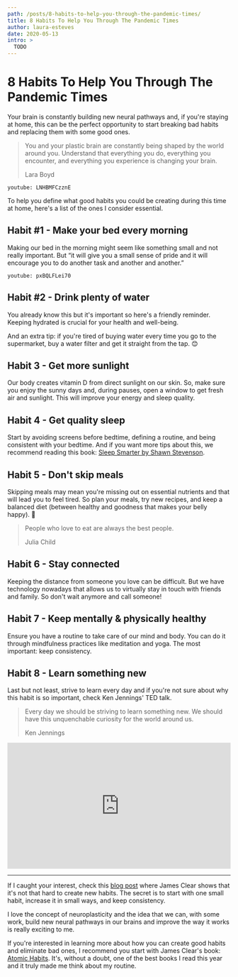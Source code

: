 ```yaml
---
path: /posts/8-habits-to-help-you-through-the-pandemic-times/
title: 8 Habits To Help You Through The Pandemic Times
author: laura-esteves
date: 2020-05-13
intro: >
  TODO
---
```


# 8 Habits To Help You Through The Pandemic Times

Your brain is constantly building new neural pathways and, if you're staying at
home, this can be the perfect opportunity to start breaking bad habits and
replacing them with some good ones.

> You and your plastic brain are constantly being shaped by the world around
> you. Understand that everything you do, everything you encounter, and
> everything you experience is changing your brain.
>
> Lara Boyd

`youtube: LNHBMFCzznE`

To help you define what good habits you could be creating during this time at
home, here's a list of the ones I consider essential.


## Habit #1 - Make your bed every morning

Making our bed in the morning might seem like something small and not really
important. But “it will give you a small sense of pride and it will encourage
you to do another task and another and another.”

`youtube: pxBQLFLei70`


## Habit #2 - Drink plenty of water

You already know this but it's important so here's a friendly reminder. Keeping
hydrated is crucial for your health and well-being.

And an extra tip: if you're tired of buying water every time you go to the
supermarket, buy a water filter and get it straight from the tap. 😊


## Habit 3 - Get more sunlight

Our body creates vitamin D from direct sunlight on our skin. So, make sure you
enjoy the sunny days and, during pauses, open a window to get fresh air and
sunlight. This will improve your energy and sleep quality.


## Habit 4 - Get quality sleep

Start by avoiding screens before bedtime, defining a routine, and being
consistent with your bedtime. And if you want more tips about this, we
recommend reading this book: [Sleep Smarter by Shawn Stevenson].


## Habit 5 - Don't skip meals

Skipping meals may mean you're missing out on essential nutrients and that will
lead you to feel tired. So plan your meals, try new recipes, and keep a
balanced diet (between healthy and goodness that makes your belly happy). 🤪

> People who love to eat are always the best people.
>
> Julia Child

## Habit 6 - Stay connected

Keeping the distance from someone you love can be difficult. But we have
technology nowadays that allows us to virtually stay in touch with friends and
family. So don't wait anymore and call someone!


## Habit 7 - Keep mentally & physically healthy

Ensure you have a routine to take care of our mind and body. You can do it
through mindfulness practices like meditation and yoga. The most important:
keep consistency.


## Habit 8 - Learn something new

Last but not least, strive to learn every day and if you're not sure about why
this habit is so important, check Ken Jennings' TED talk.

> Every day we should be striving to learn something new. We should have this
> unquenchable curiosity for the world around us.
>
> Ken Jennings

<div style="max-width:854px">
  <div style="position:relative;height:0;padding-bottom:56.25%">
    <iframe src="https://embed.ted.com/talks/ken_jennings_watson_jeopardy_and_me_the_obsolete_know_it_all" width="854" height="480" style="position:absolute;left:0;top:0;width:100%;height:100%" frameborder="0" scrolling="no" allowfullscreen></iframe>
  </div>
</div>


---


If I caught your interest, check this [blog post][habit-guide] where James
Clear shows that it's not that hard to create new habits. The secret is to
start with one small habit, increase it in small ways, and keep consistency.

I love the concept of neuroplasticity and the idea that we can, with some work,
build new neural pathways in our brains and improve the way it works is really
exciting to me.

If you're interested in learning more about how you can create good habits and
eliminate bad ones, I recommend you start with James Clear's book: [Atomic
Habits]. It's, without a doubt, one of the best books I read this year and it
truly made me think about my routine.


[Atomic Habits]: https://www.goodreads.com/book/show/40121378-atomic-habits
[Sleep Smarter by Shawn Stevenson]: https://www.goodreads.com/book/show/26114128-sleep-smarter
[habit-guide]: https://jamesclear.com/habit-guide
